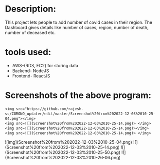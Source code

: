<!DOCTYPE html>
<html lang="en">
<head>
    <meta charset="UTF-8">
    <meta http-equiv="X-UA-Compatible" content="IE=edge">
    <meta name="viewport" content="width=device-width, initial-scale=1.0">
</head>
<body>
    <h1>Description: </h1>
    <p>This project lets people to add number of covid cases in their region. The Dashboard gives details like number of cases, region, number of death, number of deceased etc.</p>
    <h1>tools used: </h1>
            <ul>
                <li>AWS-(RDS, EC2) for storing data</li>
                <li>Backend- NodeJS</li>
                <li>Frontend- ReactJS</li>
            </ul>
    <h1>Screenshots of the above program: </h1>

    <img src="https://github.com/rajesh-ss/CORONO_updater/edit/master/Screenshot%20from%202022-12-03%2010-25-04.png"></img>
    <img src=![](Screenshot%20from%202022-12-03%2010-25-14.png)> </img>
    <img src=![](Screenshot%20from%202022-12-03%2010-25-14.png)></img>
    <img src=![](Screenshot%20from%202022-12-03%2010-25-14.png)> </img>
</body>
</html>
    ![img](Screenshot%20from%202022-12-03%2010-25-04.png)
    ![](Screenshot%20from%202022-12-03%2010-25-14.png)
    ![](Screenshot%20from%202022-12-03%2010-25-50.png)
    ![](Screenshot%20from%202022-12-03%2010-26-06.png)
